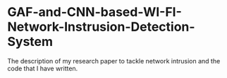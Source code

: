 # GAF-and-CNN-based-WI-FI-Network-Instrusion-Detection-System
The description of my research paper to tackle network intrusion and the code that I have written.
